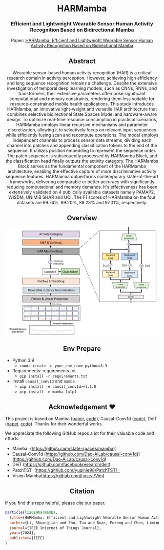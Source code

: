 <div align="center">
<h1>HARMamba</h1>
<h3>Efficient and Lightweight Wearable Sensor Human Activity Recognition Based on Bidirectional Mamba</h3>



Paper: [HARMamba: Efficient and Lightweight Wearable Sensor Human Activity Recognition Based on Bidirectional Mamba](https://arxiv.org/abs/2403.20183)



## Abstract

Wearable sensor-based human activity recognition (HAR) is a critical research domain in activity perception. However, achieving high efficiency and long sequence recognition remains a challenge. Despite the extensive investigation of temporal deep learning models, such as CNNs, RNNs, and transformers, their extensive parameters often pose significant computational and memory constraints, rendering them less suitable for resource-constrained mobile health applications. This study introduces HARMamba, an innovative light-weight and versatile HAR architecture that combines selective bidirectional State Spaces Model and hardware-aware design. To optimize real-time resource consumption in practical scenarios, HARMamba employs linear recursive mechanisms and parameter discretization, allowing it to selectively focus on relevant input sequences while efficiently fusing scan and recompute operations. The model employs independent channels to process sensor data streams, dividing each channel into patches and appending classification tokens to the end of the sequence. It utilizes position embedding to represent the sequence order. The patch sequence is subsequently processed by HARMamba Block, and the classification head finally outputs the activity category. The HARMamba Block serves as the fundamental component of the HARMamba architecture, enabling the effective capture of more discriminative activity sequence features. HARMamba outperforms contemporary state-of-the-art frameworks, delivering comparable or better accuracy with significantly reducing computational and memory demands. It's effectiveness has been extensively validated on 4 publically available datasets namely PAMAP2, WISDM, UNIMIB SHAR and UCI. The F1 scores of HARMamba on the four datasets are 99.74%, 99.20%,   88.23% and 97.01%, respectively.


## Overview
<div >
<img src="assets/model.png"  />
</div>

## Env Prepare
<div align="left">


- Python 3.9
  - `conda create -n your_env_name python=3.9`
- Requirements: requirements.txt
  - `pip install -r requirements.txt`
- Install ``causal_conv1d`` and ``mamba``
  - `pip install -e causal_conv1d>=1.1.0`
  - `pip install -e mamba-1p1p1`
</div>

  



## Acknowledgement :heart:
<div align="left">

This project is based on Mamba ([paper](https://arxiv.org/abs/2312.00752), [code](https://github.com/state-spaces/mamba)), Causal-Conv1d ([code](https://github.com/Dao-AILab/causal-conv1d)), DeiT ([paper](https://arxiv.org/abs/2012.12877), [code](https://github.com/facebookresearch/deit)). Thanks for their wonderful works.

We appreciate the following GitHub repos a lot for their valuable code and efforts.

- Mamba（https://github.com/state-spaces/mamba)）
- Causal-Conv1d (https://github.com/Dao-AILab/causal-conv1d)](https://github.com/Dao-AILab/causal-conv1d)
- DeiT (https://github.com/facebookresearch/deit)
- PatchTST（https://github.com/yuqinie98/PatchTST）
- Vision Mamba(https://github.com/hustvl/Vim)
</div>

## Citation
<div align="left">
If you find this repo helpful, please cite our paper.

```bibtex
@article{li2024harmamba,
  title={HARMamba: Efficient and Lightweight Wearable Sensor Human Activity Recognition Based on Bidirectional Mamba},
  author={Li, Shuangjian and Zhu, Tao and Duan, Furong and Chen, Liming and Ning, Huansheng and Nugent, Christopher and Wan, Yaping},
  journal={IEEE Internet of Things Journal},
  year={2024},
  publisher={IEEE}
}
```
</div>

